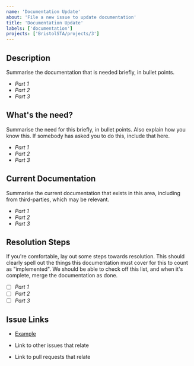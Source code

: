 ```yaml
---
name: 'Documentation Update'
about: 'File a new issue to update documentation'
title: 'Documentation Update'
labels: ['documentation']
projects: ['BristolSTA/projects/3']
---
```


## Description

Summarise the documentation that is needed briefly, in bullet points.

* _Part 1_
* _Part 2_
* _Part 3_

## What's the need?

Summarise the need for this briefly, in bullet points. Also explain how you know this. If somebody has asked you to do this, include that here.

* _Part 1_
* _Part 2_
* _Part 3_

## Current Documentation

Summarise the current documentation that exists in this area, including from third-parties, which may be relevant.

* _Part 1_
* _Part 2_
* _Part 3_

## Resolution Steps

If you're comfortable, lay out some steps towards resolution. This should clearly spell out the things this documentation must cover for this to count as "implemented". We should be able to check off this list, and when it's complete, merge the documentation as done.

- [ ] _Part 1_
- [ ] _Part 2_
- [ ] _Part 3_

## Issue Links

- [Example](https://www.example.com)

- Link to other issues that relate

- Link to pull requests that relate